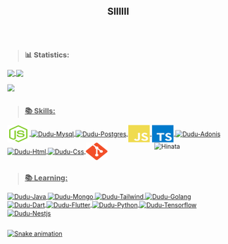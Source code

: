 <h2 align="center">SIIIIII</h2></br></br>

><h3>📊 Statistics:</h3>

 <div>
  <a href="https://github.com/duardoqueiroz">
  <img align = "center" height="170em" src="https://github-readme-stats.vercel.app/api?username=duardoqueiroz&show_icons=true&theme=github_dark&include_all_commits=true&count_private=true"/>
  <img align = "center" height="170em" src="https://github-readme-stats.vercel.app/api/top-langs/?username=duardoqueiroz&layout=compact&langs_count=7&theme=github_dark"/></br></br>
   
   <img src="https://github-profile-trophy.vercel.app/?username=duardoqueiroz&theme=darkhub&margin-w=9&hide_border=true">
</div> 

 <div style="display: inline_block">
  
  ##
  
 > <h3>📚 Skills:</h3>
  
 <img align="center" alt="Dudu-node" height="40" width="50" src="https://raw.githubusercontent.com/devicons/devicon/master/icons/nodejs/nodejs-plain.svg">
 <img align="center" alt="Dudu-Mysql" height="40" width="50" src="https://cdn.jsdelivr.net/gh/devicons/devicon/icons/mysql/mysql-original.svg"> 
 <img align="center" alt="Dudu-Postgres" height="40" width="50" src="https://cdn.jsdelivr.net/gh/devicons/devicon/icons/postgresql/postgresql-original.svg"> 
 <img align="center" alt="Dudu-Javascrpt" height="40" width="50" src="https://raw.githubusercontent.com/devicons/devicon/master/icons/javascript/javascript-plain.svg">
 <img align="center" alt="Dudu-Typescript" height="40" width="50" src="https://raw.githubusercontent.com/devicons/devicon/master/icons/typescript/typescript-plain.svg"> 
 <img align="center" alt="Dudu-Adonis" height="40" width="50" src="https://cdn.jsdelivr.net/gh/devicons/devicon/icons/adonisjs/adonisjs-original.svg">
 <img align="center" alt="Dudu-Html" height="40" width="50" src="https://cdn.jsdelivr.net/gh/devicons/devicon/icons/html5/html5-original.svg"> 
 <img align="center" alt="Dudu-Css" height="40" width="50" src="https://cdn.jsdelivr.net/gh/devicons/devicon/icons/css3/css3-original.svg" />
 <img align="center" alt="Dudu-Git" height="40" width="50" src="https://raw.githubusercontent.com/devicons/devicon/master/icons/git/git-original.svg">
 <img align="right" alt="Hinata" heigh= "160" width="170" src="https://c.tenor.com/KOMN72qhJ-sAAAAC/haikyuu-hinata.gif">

 </div>
 
  <div style="display: inline_block">
  
  ##
  
 > <h3>📚 Learning:</h3>
  
 <img align="center" alt="Dudu-Java" height="60" width="70" src="https://cdn.jsdelivr.net/gh/devicons/devicon/icons/java/java-original.svg">
 <img align="center" alt="Dudu-Mongo" height="60" width="70" src="https://cdn.jsdelivr.net/gh/devicons/devicon/icons/mongodb/mongodb-plain-wordmark.svg">
 <img align="center" alt="Dudu-Tailwind" height="60" width="70" src="https://cdn.jsdelivr.net/gh/devicons/devicon/icons/tailwindcss/tailwindcss-plain.svg">
 <img align="center" alt="Dudu-Golang" height="60" width="70" src="https://cdn.jsdelivr.net/gh/devicons/devicon/icons/go/go-original-wordmark.svg"> 
 <img align="center" alt="Dudu-Dart" height="50" width="60" src="https://cdn.jsdelivr.net/gh/devicons/devicon/icons/dart/dart-original.svg" />
 <img align="center" alt="Dudu-Flutter" height="50" width="60" src="https://cdn.jsdelivr.net/gh/devicons/devicon/icons/flutter/flutter-original.svg" />
 <img align="center" alt="Dudu-Python" height="50" width="60" src="https://cdn.jsdelivr.net/gh/devicons/devicon/icons/python/python-original.svg" />
 <img align="center" alt="Dudu-Tensorflow" height="50" width="60"  src="https://cdn.jsdelivr.net/gh/devicons/devicon/icons/tensorflow/tensorflow-original.svg" />
  <img align="center" alt="Dudu-Nestjs" height="50" width="60" src="https://cdn.jsdelivr.net/gh/devicons/devicon/icons/nestjs/nestjs-plain.svg" />
</div>
 
  ##
  
  </p>

 
  ![Snake animation](https://github.com/duardoqueiroz/duardoqueiroz/blob/output/github-contribution-grid-snake.svg)
 
